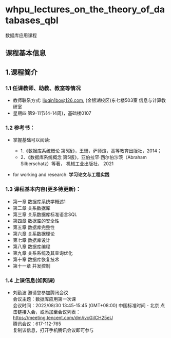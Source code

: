 # whpu_lectures_on_the_theory_of_databases_qbl
数据库应用课程
## 课程基本信息
## 1.课程简介
### 1.1 任课教师、助教、教室等情况
* 教师联系方式: liuqin1bo@126.com, (金银湖校区)东七楼503室 信息与计算教研室
* 星期四 第9-11节{4-14周}，基础楼0107
### 1.2 参考书：
* 掌握基础可以阅读:  
  * 1.《数据库系统概论 第5版》，王珊，萨师煊，高等教育出版社，2014； 
  * 2、《数据库系统概念 第5版》，亚伯拉罕·西尔伯沙茨（Abraham Silberschatz）等著， 机械工业出版社， 2021

* for working and research:
  **学习论文与工程实践**

### 1.3 课程基本内容(更多待更新)：
* 第一章 数据库系统学概述1
* 第二章	关系数据库
* 第三章	关系数据库标准语言SQL 
* 第四章 数据库的安全性
* 第五章 数据库完整性 
* 第六章 关系数据理论 
* 第七章	数据库设计
* 第八章	数据库编程
* 第九章	关系系统及其查询优化
* 第十章	数据库恢复技术
* 第十一章 并发控制

### 1.4 上课信息(如网课)
* 刘勤波 邀请您参加腾讯会议  
会议主题：数据库应用第一次课  
会议时间：2022/08/30 13:45-15:45 (GMT+08:00) 中国标准时间 - 北京
点击链接入会，或添加至会议列表： 
https://meeting.tencent.com/dm/ivcGiICH25eU  
腾讯会议：617-112-765  
复制该信息，打开手机腾讯会议即可参与
